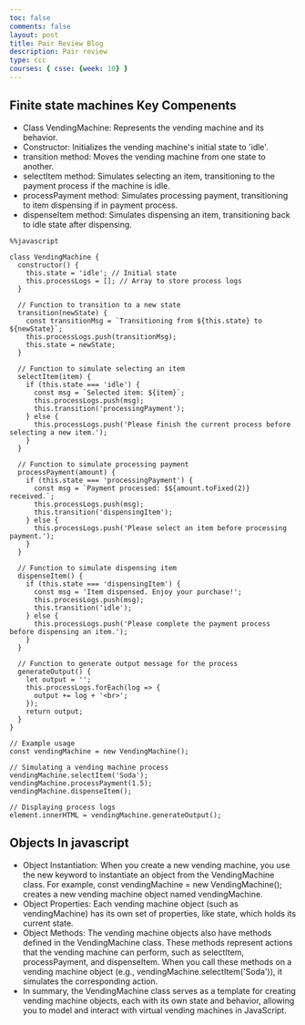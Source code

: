 ```yaml
---
toc: false
comments: false
layout: post
title: Pair Review Blog
description: Pair review
type: ccc
courses: { csse: {week: 10} }
---
```



## Finite state machines Key Compenents
- Class VendingMachine:
Represents the vending machine and its behavior.
- Constructor:
Initializes the vending machine's initial state to 'idle'.
- transition method:
Moves the vending machine from one state to another.
- selectItem method:
Simulates selecting an item, transitioning to the payment process if the machine is idle.
- processPayment method:
Simulates processing payment, transitioning to item dispensing if in payment process.
- dispenseItem method:
Simulates dispensing an item, transitioning back to idle state after dispensing.



```
%%javascript

class VendingMachine {
  constructor() {
    this.state = 'idle'; // Initial state
    this.processLogs = []; // Array to store process logs
  }

  // Function to transition to a new state
  transition(newState) {
    const transitionMsg = `Transitioning from ${this.state} to ${newState}`;
    this.processLogs.push(transitionMsg);
    this.state = newState;
  }

  // Function to simulate selecting an item
  selectItem(item) {
    if (this.state === 'idle') {
      const msg = `Selected item: ${item}`;
      this.processLogs.push(msg);
      this.transition('processingPayment');
    } else {
      this.processLogs.push('Please finish the current process before selecting a new item.');
    }
  }

  // Function to simulate processing payment
  processPayment(amount) {
    if (this.state === 'processingPayment') {
      const msg = `Payment processed: $${amount.toFixed(2)} received.`;
      this.processLogs.push(msg);
      this.transition('dispensingItem');
    } else {
      this.processLogs.push('Please select an item before processing payment.');
    }
  }

  // Function to simulate dispensing item
  dispenseItem() {
    if (this.state === 'dispensingItem') {
      const msg = 'Item dispensed. Enjoy your purchase!';
      this.processLogs.push(msg);
      this.transition('idle');
    } else {
      this.processLogs.push('Please complete the payment process before dispensing an item.');
    }
  }

  // Function to generate output message for the process
  generateOutput() {
    let output = '';
    this.processLogs.forEach(log => {
      output += log + '<br>';
    });
    return output;
  }
}

// Example usage
const vendingMachine = new VendingMachine();

// Simulating a vending machine process
vendingMachine.selectItem('Soda');
vendingMachine.processPayment(1.5);
vendingMachine.dispenseItem();

// Displaying process logs
element.innerHTML = vendingMachine.generateOutput();

```

## Objects In javascript
- Object Instantiation:
When you create a new vending machine, you use the new keyword to instantiate an object from the VendingMachine class.
For example, const vendingMachine = new VendingMachine(); creates a new vending machine object named vendingMachine.
- Object Properties:
Each vending machine object (such as vendingMachine) has its own set of properties, like state, which holds its current state.
- Object Methods:
The vending machine objects also have methods defined in the VendingMachine class.
These methods represent actions that the vending machine can perform, such as selectItem, processPayment, and dispenseItem.
When you call these methods on a vending machine object (e.g., vendingMachine.selectItem('Soda')), it simulates the corresponding action.
- In summary, the VendingMachine class serves as a template for creating vending machine objects, each with its own state and behavior, allowing you to model and interact with virtual vending machines in JavaScript.